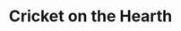 ---
title: Cricket on the Hearth
year: 1927
opening_date: 1927-12-23
closing_date: 
layout: productions
image:
image_caption:
image_credit:
playbill:
category:
Theatre: Theatre Jacksonville
cast:
  Fairy:
    - Annie Laurie Sawyer
    - Bernice Foster
    - Betty Brightwell
    - Elaine Madison
    - Jackie Trevenie
    - Wilma Jean Humphries
  Tilly Slowboy: Birsa Shepard
  John Perrybingle: Don Ferrandou
  Bertha: Edmonia H. Bedell
  May Fielding: Justine Rehnborg
  Dot: Minnie Louise Phelps
  The Stranger: Stuart Cavanagh
  Gruff Tackleton: F.W. Armbuster
  Mrs. Fielding: Helen McCants
  Caleb Plummer: J.H. Pratt
  Boxer: The Dog
crew:
  Director: F.W. Armbuster
  Staging: Anne C. Lalor
  Costumes: Will Louis
external_links:
---